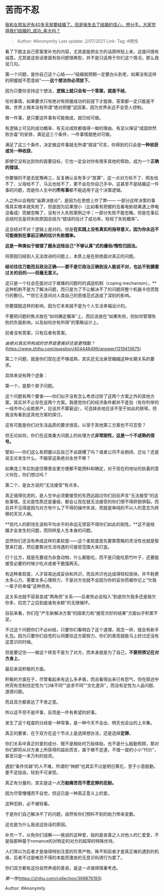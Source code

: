 # 苦而不忍
[我和女朋友还有40多天就要结婚了，但是我失去了结婚的信心，想分手。大家觉得我们结婚的_成功_率大吗？](https://www.zhihu.com/question/432723456/answer/1633172489)

> Author: #Anonymity 
> Last update: *2/07/2021* 
> Link:
> Tag: #两性 

看了下题主自己答案里补充的内容，尤其是能把女方的话原样贴上来，这提问很有诚意。尤其是这些话里面有些问题很典型，并不是只适用于你们这个情况，那么我说几句。

第一个问题，是你自己这个心结——“结婚就预期一定要白头到老，如果没有这样的把握就不愿意结”——**这个想法你必须放下**。

因为只要你坚持这个想法，**逻辑上就只会有一个答案，就是不结**。

任何事情，如果要求只有绝对有把握成功的前提下才能做，答案都一定只能是不做。世界上根本没有所谓“绝对把握”这回事，因为世界永远不会受人控制。

做一件事，是只要这件事有可能做成，就已经可做。

有逻辑上可见的成功概率、有无论成败都值得一做的理由、有足以保证“成固欣然败亦喜”的安排，满足这三个条件，一件事情就绝对可做。

满足了这三个条件，决定做这件事就无所谓“错误”可言，你得到的只会是**一种收获或另一种收获**。

即使它没有达到你的首要目标，它也一定会对你有很多其他的帮助，成为一个**正确的错误**。

你要做的不是去犹豫再三，反复确认会有多少“胜算”，这一点对方给不了、网友给不了、父母给不了、马云也给不了，更不会在你自己手中。这甚至不是结婚这一件事的问题，而是你人生中的**所有事**都不能适用于这个决策逻辑。

人之所以会相信“庙算决胜论”，是因为在思想上作了弊—— 一部分这样决策的事情其实根本就失败了，但是因为后果很小（比如看有把握的去看电影结果遇上停电没看成）而被忽略了，没有计入失败案例之中；一部分失败不能忽略，但是在事后总结时总是将失败原因总结为“错误的估计了成功率，轻视了失败概率”。

这总结对不对？逻辑上是对的。但是**在实践上没有真实的指导意义，因为你永远不可能做到在事前正确的估计失败概率。**

**这是一种类似于做错了题永远怪自己“不够认真”式的庸俗/惰性归因法。**

将原因归结到人无法改进的问题上，本质上是在拒绝面对真正的问题。

**结论往往万能而且政治正确——要不是它政治正确到没人能说不对，也达不到搪塞过关的目的——但毫无意义。**

这只是一个社会在面对过于艰难的问题时的调适机制（coping mechanism）。**这种机制不是为了解决问题，而只是为了不让解决不了的问题将整个机器卡住而暂行的敷衍。**但它无意间对人类自己的思维范式造成了深刻的影响。

你要摆脱这样的影响，因为它本来就不是为个人生活幸福设计的。

不要把问题的焦点放在“如何确定概率”上，而应该放在“如果失败，则如何管理失败的负面影响，以及如何亦有所得”的策略设计上。

前者没有答案，只有后者有答案。

*由绝对真实所构成的世界是更美好还是更残酷？*(https://www.zhihu.com/question/404446499/answer/1319413675)  


第二个问题，就是你们现在还不够成熟，其实还无法承受婚姻这种长期关系的要求。

具体来说有两个迹象：

第一个，是那个房子问题。

这个问题有两个要害——你们似乎没有怎么考虑过除了这两个方案之外的其他方案。其实并不止存在这两个方案。我感觉你们的经济条件都并不差劲（有你列举的一线市中心全款房产，应该并不算窘迫），可选择余地应该不至于如此的狭窄。但我没有看到这其他方案的探讨。

这有可能是你们对生活品质的要求很高，以至于其他第三方案也不可忍受？

但无论如何，你们在这类重大问题上的处理方式**非常刚性，这是一个不成熟的信号。**

譬如——你们这么有把握以后自己不会跳槽了吗？或者公司不会倒闭、迁址？还是说无论发生什么，不搬家这条绝对永世不移？

如果连三年后到底住哪里会更方便都不能预料和确定，对于现在的地址的执着的意义何在，你们想过吗？

第二个，是女方说的“无法接受”有点多。

真正值得忧虑的，是人生中必须要接受的东西远超过你们目前声言“无法接受”的这些事情。无论是性质还是量级，都会让现在就无法接受的你们恨不得肝胆俱裂。而且并不见得是因为对方有什么了不得的操作失误，而就是单纯的不以人的意志为转移的天灾人祸。

**现代人的职场生涯和平均水平的命运无常容不得你们如此的刚性。**这不是结婚才会发生的问题，而同样是人生本身的问题。

显然你们还没有养成这样的柔软度——这个柔软度首先要靠策略的灵活性也就是智慧来打底，然后要靠对生活待遇的可接受范围大来打底。

打个比方，就是先要成为杂食动物，什么都能吃，而不是只能吃箭竹叶子，还要能接受必要的时候少吃点或者干脆饿两天。

有这种柔软度，人才容易达成妥协和共识，而且共识也达成得轻松愉快，并不耗费太多心力、需要太多心理努力，于是对方也就不会因为你的妥协而被你记上“欠我一辈子的幸福”这种债务。

这关系也就不容易变成“两角债”关系——后者势必会陷入“到底你欠我多还是我欠你多，扣完了之后到底谁有余额”的无限循环。

目前来看，你们在“产生新解决方案”的探索力和“接受次好的结果”方面似乎积累不足。

不过这个问题你们不必纠结，只要你们看明白了这个道理，观念一转，就会有新手礼包。因为只要你们自觉的认同要往这方面努力，你们的表现就能马上好过还没有这意识的时候。

但是要记住——做这个转变不是为了对方，而本身就是为了自己，**不要把债记在对方身上**。

最后来说积极的方面。

积极的方面在于，尽管看起来有这么多矛盾，而且看得出来已有怨气，但在叙述中终究有克制住定性为“口味不同”“追求不同”“文化差异”，而没有定性为人品问题、道德问题。

而且双方都表达了不舍之意。

所以这不但不是坏事，反而是一件有希望的好事。

发生了这个程度的分歧是一种常事，是一种今天不会出、明天也会出的上半集。

真正的要害，在于双方在这个节点上是选择想办法，还是选择**定罪**。

你们关系中真正的爱的成分、既不是相处时万般体贴，也不是什么殷勤照顾，那对你们即将从对方身上所获得的益处而言，属于微不足道，不值一提的小小“代价”，甚至只是一本万利的投资。

遇到“条件优越”的人不难，所谓的“神颜”也其实不过是明日黄花，至于小意殷勤，更不足挂齿，轻到不可承受。

真正有分量的，其实是这一点**万般痛苦而不愿定罪的忍耐。**

因为尽管懵懂而不自觉，但这已是一种真正意义上的爱。

这种忍耐，必不被轻看。

于是你们自己解决不了的问题，自然有你们预料不到的助力带来变数。

这也是为什么我说这些话的原因。

补充一下，以免你们误解——我说的这种爱，指的是良善之人对他人的仁爱爱，不是指那种基于romance的对特定的对方的超常的特殊优待。

人们常以为后者才是值得特别注意的珍贵产物，殊不知前者才是真正难的遇到的机缘，后者不过是唯恐不得的本能而激发的无意识利诱行为罢了。

你们双方都有这份自然养成的善良，是这一点值得慎重考虑。

*第一性*(https://zhihu.com/collection/369876193)



Author: #Anonymity
  
